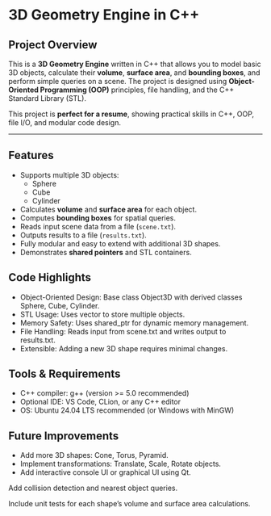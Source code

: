 # 3D Geometry Engine in C++

## Project Overview
This is a **3D Geometry Engine** written in C++ that allows you to model basic 3D objects, calculate their **volume**, **surface area**, and **bounding boxes**, and perform simple queries on a scene. The project is designed using **Object-Oriented Programming (OOP)** principles, file handling, and the C++ Standard Library (STL).  

This project is **perfect for a resume**, showing practical skills in C++, OOP, file I/O, and modular code design.

---

## Features
- Supports multiple 3D objects:  
  - Sphere  
  - Cube  
  - Cylinder  
- Calculates **volume** and **surface area** for each object.  
- Computes **bounding boxes** for spatial queries.  
- Reads input scene data from a file (`scene.txt`).  
- Outputs results to a file (`results.txt`).  
- Fully modular and easy to extend with additional 3D shapes.  
- Demonstrates **shared pointers** and STL containers.  

## Code Highlights

- Object-Oriented Design: Base class Object3D with derived classes Sphere, Cube, Cylinder.
- STL Usage: Uses vector to store multiple objects.
- Memory Safety: Uses shared_ptr for dynamic memory management.
- File Handling: Reads input from scene.txt and writes output to results.txt.
- Extensible: Adding a new 3D shape requires minimal changes.

## Tools & Requirements

- C++ compiler: g++ (version >= 5.0 recommended)
- Optional IDE: VS Code, CLion, or any C++ editor
- OS: Ubuntu 24.04 LTS recommended (or Windows with MinGW)

## Future Improvements

- Add more 3D shapes: Cone, Torus, Pyramid.
- Implement transformations: Translate, Scale, Rotate objects.
- Add interactive console UI or graphical UI using Qt.

Add collision detection and nearest object queries.

Include unit tests for each shape’s volume and surface area calculations.
